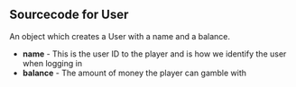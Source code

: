 ## Sourcecode for User
An object which creates a User with a name and a balance. 

- **name** - This is the user ID to the player and is how we identify the user when logging in
- **balance** - The amount of money the player can gamble with
